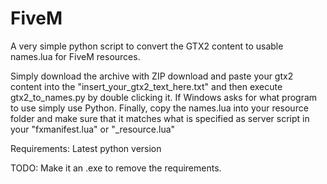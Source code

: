 # FiveM

A very simple python script to convert the GTX2 content to usable names.lua for FiveM resources.

Simply download the archive with ZIP download and paste your gtx2 content into the "insert_your_gtx2_text_here.txt" and then execute gtx2_to_names.py by double clicking it.
If Windows asks for what program to use simply use Python.
Finally, copy the names.lua into your resource folder and make sure that it matches what is specified as server script in your "fxmanifest.lua" or "_resource.lua"


Requirements: Latest python version

TODO: Make it an .exe to remove the requirements.